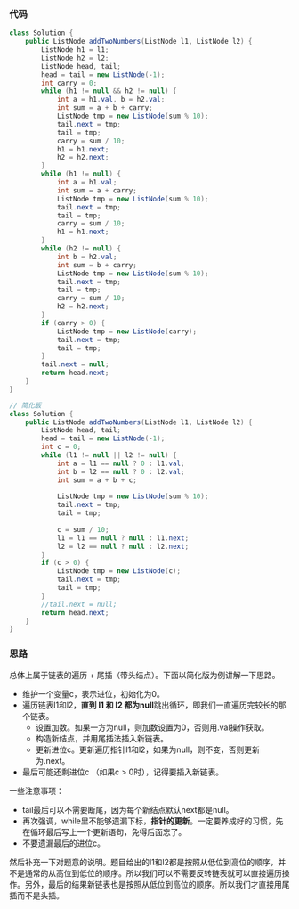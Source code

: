 ### 代码

``` java
class Solution {
    public ListNode addTwoNumbers(ListNode l1, ListNode l2) {
        ListNode h1 = l1;
        ListNode h2 = l2;
        ListNode head, tail;
        head = tail = new ListNode(-1);
        int carry = 0;
        while (h1 != null && h2 != null) {
            int a = h1.val, b = h2.val;
            int sum = a + b + carry;
            ListNode tmp = new ListNode(sum % 10);
            tail.next = tmp;
            tail = tmp;
            carry = sum / 10;
            h1 = h1.next;
            h2 = h2.next;
        }
        while (h1 != null) {
            int a = h1.val;
            int sum = a + carry;
            ListNode tmp = new ListNode(sum % 10);
            tail.next = tmp;
            tail = tmp;
            carry = sum / 10;
            h1 = h1.next;
        }
        while (h2 != null) {
            int b = h2.val;
            int sum = b + carry;
            ListNode tmp = new ListNode(sum % 10);
            tail.next = tmp;
            tail = tmp;
            carry = sum / 10;
            h2 = h2.next;
        }
        if (carry > 0) {
            ListNode tmp = new ListNode(carry);
            tail.next = tmp;
            tail = tmp;
        }
        tail.next = null;
        return head.next;
    }
}

// 简化版
class Solution {
    public ListNode addTwoNumbers(ListNode l1, ListNode l2) {
        ListNode head, tail;
        head = tail = new ListNode(-1);
        int c = 0;
        while (l1 != null || l2 != null) {
            int a = l1 == null ? 0 : l1.val;
            int b = l2 == null ? 0 : l2.val;
            int sum = a + b + c;
            
            ListNode tmp = new ListNode(sum % 10);
            tail.next = tmp;
            tail = tmp;
            
            c = sum / 10;
            l1 = l1 == null ? null : l1.next;
            l2 = l2 == null ? null : l2.next;
        }
        if (c > 0) {
            ListNode tmp = new ListNode(c);
            tail.next = tmp;
            tail = tmp;
        }
        //tail.next = null;
        return head.next;
    }
}
```



### 思路

总体上属于链表的遍历 + 尾插（带头结点）。下面以简化版为例讲解一下思路。

* 维护一个变量c，表示进位，初始化为0。
* 遍历链表l1和l2，**直到 l1 和 l2 都为null**跳出循环，即我们一直遍历完较长的那个链表。
  * 设置加数。如果一方为null，则加数设置为0，否则用.val操作获取。
  * 构造新结点，并用尾插法插入新链表。
  * 更新进位c。更新遍历指针l1和l2，如果为null，则不变，否则更新为.next。
* 最后可能还剩进位c （如果c > 0时），记得要插入新链表。

一些注意事项：

* tail最后可以不需要断尾，因为每个新结点默认next都是null。
* 再次强调，while里不能够遗漏下标，**指针的更新**。一定要养成好的习惯，先在循环最后写上一个更新语句，免得后面忘了。
* 不要遗漏最后的进位c。

然后补充一下对题意的说明。题目给出的l1和l2都是按照从低位到高位的顺序，并不是通常的从高位到低位的顺序。所以我们可以不需要反转链表就可以直接遍历操作。另外，最后的结果新链表也是按照从低位到高位的顺序。所以我们才直接用尾插而不是头插。